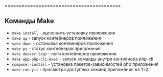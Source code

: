 =========================================

## Команды Make

- `make install` - выполнить установку приложения
- `make up` - запуск контейнеров приложения
- `make down` - остановка контейнеров приложения
- `make ps` - статус контейнеров приложения
- `make docker-logs` - логи контейнеров приложения
- `make app-php-cli-exec` - запуск команды внутри контейнера php-cli
- `composer-install` - установка пакетов-зависимостей php приложения
- `make run-yii` - просмотра доступных команд приложения на Yii2
